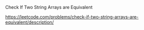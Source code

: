 Check If Two String Arrays are Equivalent


https://leetcode.com/problems/check-if-two-string-arrays-are-equivalent/description/
